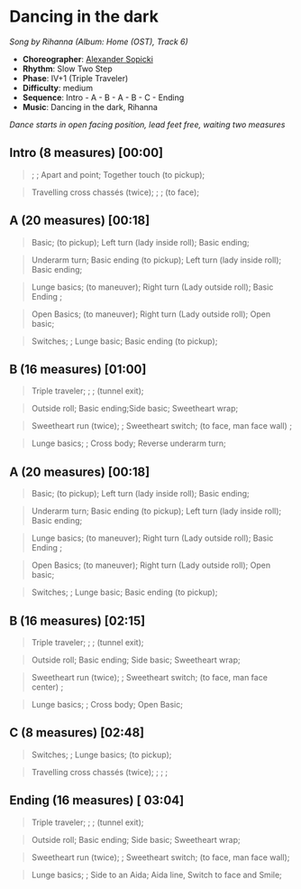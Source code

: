 # Dancing in the dark
*Song by Rihanna (Album: Home (OST), Track 6)*

* **Choreographer**: [Alexander Sopicki](mailto:cuesheets@gmx.net "cuesheets@gmx.net")
* **Rhythm**: Slow Two Step
* **Phase**: IV+1 (Triple Traveler)
* **Difficulty**: medium
* **Sequence**: Intro - A - B - A - B - C - Ending
* **Music**: Dancing in the dark, Rihanna

*Dance starts in open facing position, lead feet free, waiting two measures*


## Intro (8 measures) [00:00]

> ; ; Apart and point; Together touch (to pickup);

> Travelling cross chassés (twice); ; ; (to face);

## A (20 measures) [00:18]

> Basic; (to pickup); Left turn (lady inside roll); Basic ending;

> Underarm turn; Basic ending (to pickup); Left turn (lady inside roll); Basic ending;

> Lunge basics; (to maneuver); Right turn (Lady outside roll); Basic Ending ;

> Open Basics; (to maneuver); Right turn (Lady outside roll); Open basic;

> Switches; ; Lunge basic; Basic ending (to pickup);

## B (16 measures) [01:00]

> Triple traveler; ; ; (tunnel exit);

> Outside roll; Basic ending;Side basic; Sweetheart wrap;

> Sweetheart run (twice); ; Sweetheart switch; (to face, man face wall) ;

> Lunge basics; ; Cross body; Reverse underarm turn;

## A (20 measures) [00:18]

> Basic; (to pickup); Left turn (lady inside roll); Basic ending;

> Underarm turn; Basic ending (to pickup); Left turn (lady inside roll); Basic ending;

> Lunge basics; (to maneuver); Right turn (Lady outside roll); Basic Ending ;

> Open Basics; (to maneuver); Right turn (Lady outside roll); Open basic;

> Switches; ; Lunge basic; Basic ending (to pickup);

## B (16 measures) [02:15]

> Triple traveler; ; ; (tunnel exit);

> Outside roll; Basic ending; Side basic; Sweetheart wrap;

> Sweetheart run (twice); ; Sweetheart switch; (to face, man face center) ;

> Lunge basics; ; Cross body; Open Basic;

## C (8 measures) [02:48]

> Switches; ; Lunge basics; (to pickup);

> Travelling cross chassés (twice); ; ; ;

## Ending (16 measures) [ 03:04]

> Triple traveler; ; ; (tunnel exit);

> Outside roll; Basic ending; Side basic; Sweetheart wrap;

> Sweetheart run (twice); ; Sweetheart switch;  (to face, man face wall);

> Lunge basics; ; Side to an Aida; Aida line, Switch to face and Smile;
